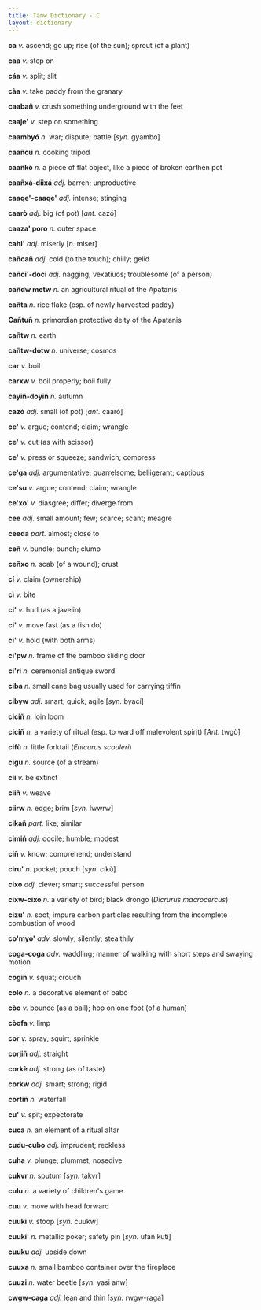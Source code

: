 ```yaml
---
title: Tanw Dictionary - C
layout: dictionary
---
```


__ca__  _v._  ascend; go up; rise (of the sun); sprout (of a plant)   


__caa__ _v._  step on       


__cáa__ _v._  split; slit       


__càa__ _v._  take paddy from the granary       


__caabañ__  _v._  crush something underground with the feet       


__caaje'__  _v._  step on something       


__caambyó__ _n._  war; dispute; battle  [_syn._  gyambo]    


__caañcú__  _n._  cooking tripod        


__caañkò__  _n._  a piece of flat object, like a piece of broken earthen pot        


__caañxá-diixá__  _adj._  barren; unproductive        


__caaqe'-caaqe'__ _adj._  intense; stinging       


__caarò__ _adj._  big (of pot) [_ant._  cazó]    


__caaza' poro__ _n._  outer space       


__cahi'__ _adj._  miserly [_n._  miser]   


__cañcañ__  _adj._  cold (to the touch); chilly; gelid       


__cañci'-doci__ _adj._  nagging; vexatiuos; troublesome (of a person)        


__cañdw metw__  _n._  an agricultural ritual of the Apatanis        


__cañta__ _n._  rice flake (esp. of newly harvested paddy)       


__Cañtuñ__  _n._  primordian protective deity of the Apatanis       


__cañtw__ _n._  earth       


__cañtw-dotw__  _n._  universe; cosmos        


__car__ _v._  boil        


__carxw__ _v._  boil properly; boil fully       


__cayiñ-doyiñ__ _n._  autumn        


__cazó__  _adj._  small (of pot) [_ant._  cáarò]   


__ce'__ _v._  argue; contend; claim; wrangle        


__ce'__ _v._  cut (as with scissor)        


__ce'__ _v._  press or squeeze; sandwich; compress        


__ce'ga__ _adj._  argumentative; quarrelsome; belligerant; captious       


__ce'su__ _v._  argue; contend; claim; wrangle        


__ce'xo'__  _v._  diasgree; differ; diverge from        


__cee__ _adj._  small amount; few; scarce; scant; meagre        


__ceeda__ _part._ almost; close to        


__ceñ__ _v._  bundle; bunch; clump        


__ceñxo__ _n._  scab (of a wound); crust       


__cí__  _v._  claim (ownership)       


__cì__  _v._  bite        


__ci'__ _v._  hurl (as a javelin)       


__ci'__ _v._  move fast (as a fish do)        


__ci'__ _v._  hold (with both arms)        


__ci'pw__ _n._  frame of the bamboo sliding door        


__ci'ri__ _n._  ceremonial antique sword        


__ciba__  _n._  small cane bag usually used for carrying tiffin       


__cibyw__ _adj._  smart; quick; agile [_syn._  byací]   


__ciciñ__ _n._  loin loom       


__ciciñ__ _n._  a variety of ritual (esp. to ward off malevolent spirit) [_Ant._  twgò]    


__cifù__  _n._  little forktail (_Enicurus scouleri_)       


__cigu__  _n._  source (of a stream)       


__cíi__ _v._  be extinct        


__ciiñ__  _v._  weave       


__ciirw__ _n._  edge; brim  [_syn._  lwwrw]   


__cikañ__ _part._ like; similar       


__cimiń__ _adj._  docile; humble; modest        


__ciñ__ _v._  know; comprehend; understand        


__ciru'__ _n._  pocket; pouch [_syn._  cíkù]    


__cixo__  _adj._  clever; smart; successful person        


__cixw-cixo__ _n._  a variety of bird; black drongo (_Dicrurus macrocercus_)        


__cizu'__ _n._  soot; impure carbon particles resulting from the incomplete combustion of wood        


__co'myo'__ _adv._  slowly; silently; stealthily        


__coga-coga__ _adv._  waddling; manner of walking with short steps and swaying motion       


__cogiñ__ _v._  squat; crouch       


__colo__  _n._  a decorative element of babó        


__còo__ _v._  bounce (as a ball); hop on one foot (of a human)        


__còofa__ _v._  limp        


__cor__ _v._  spray; squirt; sprinkle       


__corjiñ__  _adj._  straight        


__corkè__ _adj._  strong (as of taste)       


__corkw__ _adj._  smart; strong; rigid        


__cortiñ__  _n._  waterfall       


__cu'__ _v._  spit; expectorate       


__cuca__  _n._  an element of a ritual altar        


__cudu-cubo__ _adj._  imprudent; reckless       


__cuha__  _v._  plunge; plummet; nosedive       


__cukvr__ _n._  sputum  [_syn._  takvr]   


__culu__  _n._  a variety of children's game        


__cuu__ _v._  move with head forward        


__cuuki__ _v._  stoop [_syn._  cuukw]   


__cuuki'__  _n._  metallic poker; safety pin  [_syn._  ufañ kuti]   


__cuuku__ _adj._  upside down       


__cuuxa__ _n._  small bamboo container over the fireplace       


__cuuzi__ _n._  water beetle  [_syn._  yasi anw]    


__cwgw-caga__ _adj._  lean and thin [_syn._  rwgw-raga]   
